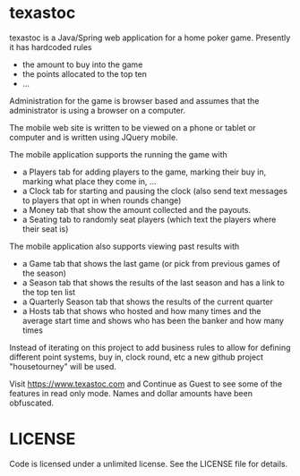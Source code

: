 texastoc
========

texastoc is a Java/Spring web application for a home poker game. Presently it has hardcoded rules 
- the amount to buy into the game
- the points allocated to the top ten
- ...

Administration for the game is browser based and assumes that the administrator is using a browser on a computer.

The mobile web site is written to be viewed on a phone or tablet or computer and is written using JQuery mobile.

The mobile application supports the running the game with
- a Players tab for adding players to the game, marking their buy in, marking what place they come in, ... 
- a Clock tab for starting and pausing the clock (also send text messages to players that opt in when rounds change)
- a Money tab that show the amount collected and the payouts.
- a Seating tab to randomly seat players (which text the players where their seat is)

The mobile application also supports viewing past results with
- a Game tab that shows the last game (or pick from previous games of the season)
- a Season tab that shows the results of the last season and has a link to the top ten list
- a Quarterly Season tab that shows the results of the current quarter  
- a Hosts tab that shows who hosted and how many times and the average start time and shows who has been the banker and how many times

Instead of iterating on this project to add business rules to allow for defining different point systems, buy in, clock round, etc a new github project "housetourney" will be used. 

Visit https://www.texastoc.com and Continue as Guest to see some of the features in read only mode. Names and dollar amounts have been obfuscated.

# LICENSE
Code is licensed under a unlimited license. See the LICENSE file for details.

